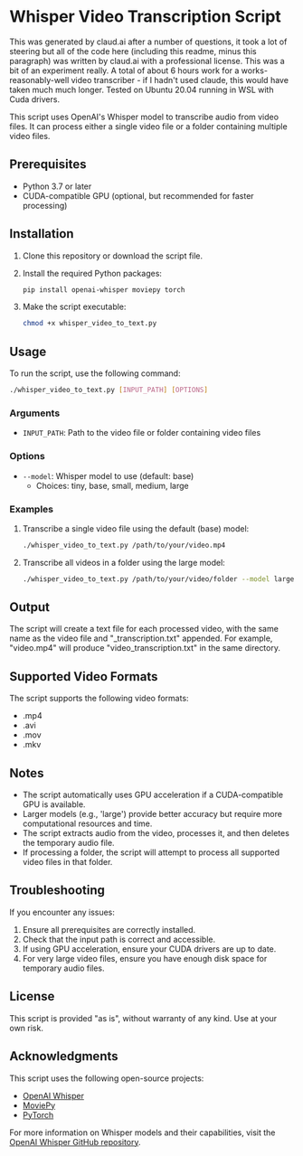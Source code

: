 # Whisper Video Transcription Script

This was generated by claud.ai after a number of questions, it took a lot of steering but all of the code here (including this readme, minus this paragraph) was written by claud.ai with a professional license. This was a bit of an experiment really. A total of about 6 hours work for a works-reasonably-well video transcriber - if I hadn't used claude, this would have taken much much longer. Tested on Ubuntu 20.04 running in WSL with Cuda drivers.

This script uses OpenAI's Whisper model to transcribe audio from video files. It can process either a single video file or a folder containing multiple video files.

## Prerequisites

- Python 3.7 or later
- CUDA-compatible GPU (optional, but recommended for faster processing)

## Installation

1. Clone this repository or download the script file.

2. Install the required Python packages:

   ```bash
   pip install openai-whisper moviepy torch
   ```

3. Make the script executable:

   ```bash
   chmod +x whisper_video_to_text.py
   ```

## Usage

To run the script, use the following command:

```bash
./whisper_video_to_text.py [INPUT_PATH] [OPTIONS]
```

### Arguments

- `INPUT_PATH`: Path to the video file or folder containing video files

### Options

- `--model`: Whisper model to use (default: base)
  - Choices: tiny, base, small, medium, large

### Examples

1. Transcribe a single video file using the default (base) model:

   ```bash
   ./whisper_video_to_text.py /path/to/your/video.mp4
   ```

2. Transcribe all videos in a folder using the large model:

   ```bash
   ./whisper_video_to_text.py /path/to/your/video/folder --model large
   ```

## Output

The script will create a text file for each processed video, with the same name as the video file and "_transcription.txt" appended. For example, "video.mp4" will produce "video_transcription.txt" in the same directory.

## Supported Video Formats

The script supports the following video formats:

- .mp4
- .avi
- .mov
- .mkv

## Notes

- The script automatically uses GPU acceleration if a CUDA-compatible GPU is available.
- Larger models (e.g., 'large') provide better accuracy but require more computational resources and time.
- The script extracts audio from the video, processes it, and then deletes the temporary audio file.
- If processing a folder, the script will attempt to process all supported video files in that folder.

## Troubleshooting

If you encounter any issues:

1. Ensure all prerequisites are correctly installed.
2. Check that the input path is correct and accessible.
3. If using GPU acceleration, ensure your CUDA drivers are up to date.
4. For very large video files, ensure you have enough disk space for temporary audio files.

## License

This script is provided "as is", without warranty of any kind. Use at your own risk.

## Acknowledgments

This script uses the following open-source projects:

- [OpenAI Whisper](https://github.com/openai/whisper)
- [MoviePy](https://zulko.github.io/moviepy/)
- [PyTorch](https://pytorch.org/)

For more information on Whisper models and their capabilities, visit the [OpenAI Whisper GitHub repository](https://github.com/openai/whisper).
